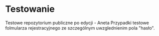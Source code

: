 # Testowanie
Testowe repozytorium publiczne po edycji - Aneta
Przypadki testowe folmularza rejestracyjnego ze szczególnym uwzglednienim pola "hasło".
